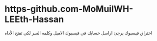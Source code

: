 # https-github.com-MoMuilWH-LEEth-Hassan
اختراق فيسبوك يرجئ اراسل خسابك في فيسبوك الاميل وكلمه السر لكي تفتح الأداه 
